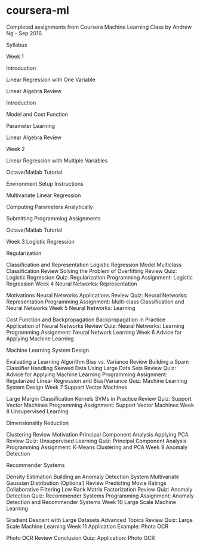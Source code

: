 # coursera-ml
Completed assignments from Coursera Machine Learning Class by Andrew Ng - Sep 2016. 

Syllabus

Week 1

Introduction

Linear Regression with One Variable

Linear Algebra Review
  
  Introduction
    
  Model and Cost Function
  
  Parameter Learning
  
  Linear Algebra Review
  

Week 2

Linear Regression with Multiple Variables

Octave/Matlab Tutorial

  Environment Setup Instructions
  
  Multivariate Linear Regression
 
  Computing Parameters Analytically
  
  Submitting Programming Assignments
  
  Octave/Matlab Tutorial
  
Week 3
Logistic Regression

Regularization

Classification and Representation
Logistic Regression Model
Multiclass Classification
Review
Solving the Problem of Overfitting
Review
Quiz: Logistic Regression
Quiz: Regularization
Programming Assignment: Logistic Regression
Week 4
Neural Networks: Representation

Motivations
Neural Networks
Applications
Review
Quiz: Neural Networks: Representation
Programming Assignment: Multi-class Classification and Neural Networks
Week 5
Neural Networks: Learning

Cost Function and Backpropagation
Backpropagation in Practice
Application of Neural Networks
Review
Quiz: Neural Networks: Learning
Programming Assignment: Neural Network Learning
Week 6
Advice for Applying Machine Learning

Machine Learning System Design

Evaluating a Learning Algorithm
Bias vs. Variance
Review
Building a Spam Classifier
Handling Skewed Data
Using Large Data Sets
Review
Quiz: Advice for Applying Machine Learning
Programming Assignment: Regularized Linear Regression and Bias/Variance
Quiz: Machine Learning System Design
Week 7
Support Vector Machines

Large Margin Classification
Kernels
SVMs in Practice
Review
Quiz: Support Vector Machines
Programming Assignment: Support Vector Machines
Week 8
Unsupervised Learning

Dimensionality Reduction

Clustering
Review
Motivation
Principal Component Analysis
Applying PCA
Review
Quiz: Unsupervised Learning
Quiz: Principal Component Analysis
Programming Assignment: K-Means Clustering and PCA
Week 9
Anomaly Detection

Recommender Systems

Density Estimation
Building an Anomaly Detection System
Multivariate Gaussian Distribution (Optional)
Review
Predicting Movie Ratings
Collaborative Filtering
Low Rank Matrix Factorization
Review
Quiz: Anomaly Detection
Quiz: Recommender Systems
Programming Assignment: Anomaly Detection and Recommender Systems
Week 10
Large Scale Machine Learning

Gradient Descent with Large Datasets
Advanced Topics
Review
Quiz: Large Scale Machine Learning
Week 11
Application Example: Photo OCR

Photo OCR
Review
Conclusion
Quiz: Application: Photo OCR
